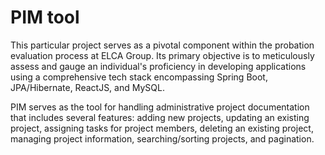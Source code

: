 # PIM tool
This particular project serves as a pivotal component within the probation evaluation process at ELCA Group. Its primary objective is to meticulously assess and gauge an individual's proficiency in developing applications using a comprehensive tech stack encompassing Spring Boot, JPA/Hibernate, ReactJS, and MySQL. 

PIM serves as the tool for handling administrative project documentation that includes several features: adding new projects, updating an existing project, assigning tasks for project members, deleting an existing project, managing project information, searching/sorting projects, and pagination.

